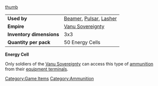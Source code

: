 [thumb](image:Energycell.md.jpg "wikilink")

|                          |                                                                                                |
| ------------------------ | ---------------------------------------------------------------------------------------------- |
| **Used by**              | [Beamer](Beamer.md "wikilink"), [Pulsar](Pulsar.md "wikilink"), [Lasher](Lasher.md "wikilink") |
| **Empire**               | [Vanu Sovereignty](Vanu_Sovereignty.md "wikilink")                                             |
| **Inventory dimensions** | 3x3                                                                                            |
| **Quantity per pack**    | 50 Energy Cells                                                                                |

**Energy Cell**

Only soldiers of the [Vanu Sovereignty](Vanu_Sovereignty.md "wikilink") can
access this type of [ammunition](ammunition.md "wikilink") from their
[equipment terminals](equipment_terminal.md "wikilink").

[Category:Game Items](Category:Game_Items.md "wikilink")
[Category:Ammunition](Category:Ammunition.md "wikilink")
